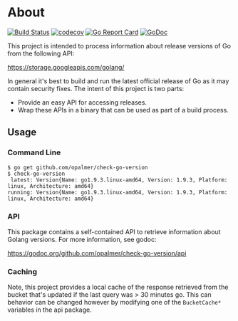 # About

[![Build Status](https://travis-ci.org/opalmer/check-go-version.svg?branch=master)](https://travis-ci.org/opalmer/check-go-version)
[![codecov](https://codecov.io/gh/opalmer/check-go-version/branch/master/graph/badge.svg)](https://codecov.io/gh/opalmer/check-go-version)
[![Go Report Card](https://goreportcard.com/badge/github.com/opalmer/check-go-version)](https://goreportcard.com/report/github.com/opalmer/check-go-version)
[![GoDoc](https://godoc.org/github.com/opalmer/check-go-version?status.svg)](https://godoc.org/github.com/opalmer/check-go-version)

This project is intended to process information about release versions of
Go from the following API:

https://storage.googleapis.com/golang/

In general it's best to build and run the latest official release of Go as
it may contain security fixes. The intent of this project is two parts:

  * Provide an easy API for accessing releases.
  * Wrap these APIs in a binary that can be used as part of a build process.

## Usage

### Command Line

```
$ go get github.com/opalmer/check-go-version
$ check-go-version
 latest: Version{Name: go1.9.3.linux-amd64, Version: 1.9.3, Platform: linux, Architecture: amd64}
running: Version{Name: go1.9.3.linux-amd64, Version: 1.9.3, Platform: linux, Architecture: amd64}
```

### API

This package contains a self-contained API to retrieve information about
Golang versions. For more information, see godoc:

https://godoc.org/github.com/opalmer/check-go-version/api

### Caching

Note, this project provides a local cache of the response retrieved from
the bucket that's updated if the last query was > 30 minutes go. This can
behavior can be changed however by modifying one of the `BucketCache*`
variables in the api package.
